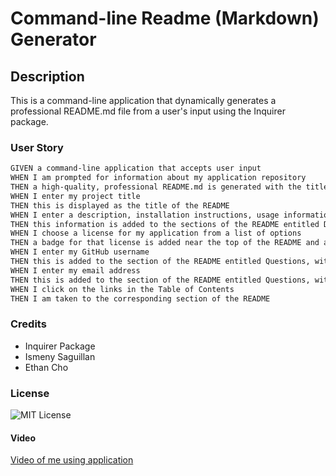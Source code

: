 # Command-line Readme (Markdown) Generator 

## Description
This is a command-line application that dynamically generates a professional README.md file from a user's input using the Inquirer package.

### User Story
```md
GIVEN a command-line application that accepts user input
WHEN I am prompted for information about my application repository
THEN a high-quality, professional README.md is generated with the title of my project and sections entitled Description, Table of Contents, Installation, Usage, License, Contributing, Tests, and Questions
WHEN I enter my project title
THEN this is displayed as the title of the README
WHEN I enter a description, installation instructions, usage information, contribution guidelines, and test instructions
THEN this information is added to the sections of the README entitled Description, Installation, Usage, Contributing, and Tests
WHEN I choose a license for my application from a list of options
THEN a badge for that license is added near the top of the README and a notice is added to the section of the README entitled License that explains which license the application is covered under
WHEN I enter my GitHub username
THEN this is added to the section of the README entitled Questions, with a link to my GitHub profile
WHEN I enter my email address
THEN this is added to the section of the README entitled Questions, with instructions on how to reach me with additional questions
WHEN I click on the links in the Table of Contents
THEN I am taken to the corresponding section of the README
```
### Credits
- Inquirer Package
- Ismeny Saguillan
- Ethan Cho

### License 
![MIT License](https://img.shields.io/apm/l/PACK?style=plastic)

#### Video
[Video of me using application](https://drive.google.com/file/d/1ev0-G9opz3N_tUebgEr5ppOTxPc8PgNR/view)
